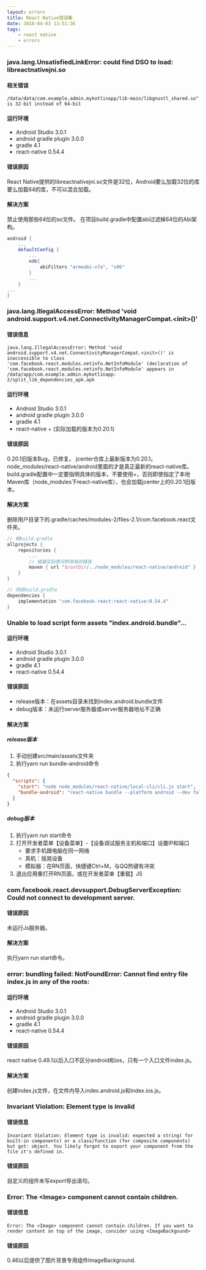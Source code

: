 ```yaml
---
layout: errors
title: React Native错误集
date: 2018-04-03 13:51:36
tags:
	- react native
	- errors
---
```


### java.lang.UnsatisfiedLinkError: could find DSO to load: libreactnativejni.so

#### 相关错误
```
/data/data/com.example.admin.mykotlinapp/lib-main/libgnustl_shared.so" is 32-bit instead of 64-bit
```

#### 运行环境

* Android Studio 3.0.1
* android gradle plugin 3.0.0
* gradle 4.1
* react-native 0.54.4

#### 错误原因
React Native提供的libreactnativejni.so文件是32位，Android要么加载32位的库要么加载64的库，不可以混合加载。

#### 解决方案
禁止使用那些64位的so文件。
在项目build.gradle中配置abi过滤掉64位的Abi架构。

``` gradle
android {
    ...
    defaultConfig {
        ...
        ndk{
            abiFilters "armeabi-v7a", "x86"
        }
        ...
    }
...
}
```

<!-- more -->

### java.lang.IllegalAccessError: Method 'void android.support.v4.net.ConnectivityManagerCompat.&lt;init&gt;()'

#### 错误信息
```
java.lang.IllegalAccessError: Method 'void android.support.v4.net.ConnectivityManagerCompat.<init>()' is inaccessible to class 'com.facebook.react.modules.netinfo.NetInfoModule' (declaration of 'com.facebook.react.modules.netinfo.NetInfoModule' appears in /data/app/com.example.admin.mykotlinapp-2/split_lib_dependencies_apk.apk
```

#### 运行环境

* Android Studio 3.0.1
* android gradle plugin 3.0.0
* gradle 4.1
* react-native + (实际加载的版本为0.20.1)

#### 错误原因
0.20.1旧版本Bug，已修复。
jcenter仓库上最新版本为0.20.1。node_modules/react-native/android里面的才是真正最新的react-native库。
build.gradle配置中一定要指明具体的版本，不要使用+，否则即使指定了本地Maven库（node_modules下react-native库），也会加载jcenter上的0.20.1旧版本。

#### 解决方案
删除用户目录下的.gradle/caches/modules-2/files-2.1/com.facebook.react文件夹。

``` gradle
// 根build.gradle
allprojects {
	repositories {
    	...
        // 根据实际情况修改相对路径
    	maven { url "$rootDir/../node_modules/react-native/android" }
    }
}

// 项目build.gradle
dependencies {
	implementation "com.facebook.react:react-native:0.54.4"
}
```

### Unable to load script form assets "index.android.bundle"...

#### 运行环境

* Android Studio 3.0.1
* android gradle plugin 3.0.0
* gradle 4.1
* react-native 0.54.4

#### 错误原因

* release版本：在assets目录未找到index.android.bundle文件
* debug版本：未运行server服务器或server服务器地址不正确

#### 解决方案
##### release版本

1. 手动创建src/main/assets文件夹
2. 执行yarn run bundle-android命令
``` json
{
  "scripts": {
    "start": "node node_modules/react-native/local-cli/cli.js start",
    "bundle-android": "react-native bundle --platform android --dev false --entry-file index.js --bundle-output android/app/src/main/assets/index.android.bundle --assets-dest android/app/src/main/res/"
  }
}
```

##### debug版本

1. 执行yarn run start命令
2. 打开开发者菜单【设备菜单】-【设备调试服务主机和端口】设置IP和端口
	* 要求手机跟电脑在同一网络
	* 真机：摇晃设备
	* 模拟器：在RN页面，快捷键Ctrl+M，与QQ热键有冲突
3. 退出应用重打开RN页面，或在开发者菜单【重载】JS

### com.facebook.react.devsupport.DebugServerException: Could not connect to development server.

#### 错误原因
未运行Js服务器。

#### 解决方案
执行yarn run start命令。

### error: bundling failed: NotFoundError: Cannot find entry file index.js in any of the roots:

#### 运行环境

* Android Studio 3.0.1
* android gradle plugin 3.0.0
* gradle 4.1
* react-native 0.54.4

#### 错误原因
react native 0.49.1以后入口不区分android和ios，只有一个入口文件index.js。

#### 解决方案
创建index.js文件，在文件内导入index.android.js和index.ios.js。

### Invariant Violation: Element type is invalid

#### 错误信息
```
Invariant Violation: Element type is invalid: expected a string( for built-in components) or a class/function (for composite components) but got: object. You likely forgot to export your component from the file it's defined in.
```

#### 错误原因
自定义的组件未写export导出语句。

### Error: The &lt;Image&gt; component cannot contain children.
#### 错误信息
```
Error: The <Image> component cannot contain children. If you want to render content on top of the image, consider using <ImageBackgound>
```

#### 错误原因
0.46以后提供了图片背景专用组件ImageBackground.
